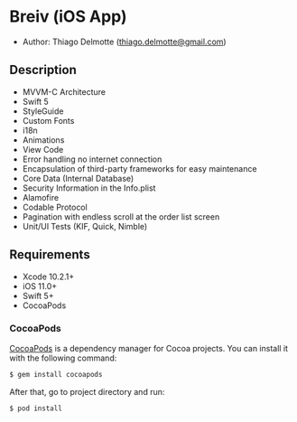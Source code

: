 # Breiv (iOS App)

- Author: Thiago Delmotte (thiago.delmotte@gmail.com)

## Description

- MVVM-C Architecture
- Swift 5
- StyleGuide
- Custom Fonts
- i18n
- Animations
- View Code
- Error handling no internet connection
- Encapsulation of third-party frameworks for easy maintenance
- Core Data (Internal Database)
- Security Information in the Info.plist
- Alamofire
- Codable Protocol
- Pagination with endless scroll at the order list screen
- Unit/UI Tests (KIF, Quick, Nimble)

## Requirements

- Xcode 10.2.1+
- iOS 11.0+
- Swift 5+
- CocoaPods

### CocoaPods

[CocoaPods](http://cocoapods.org) is a dependency manager for Cocoa projects. You can install it with the following command:

```bash
$ gem install cocoapods
```

After that, go to project directory and run:

```bash
$ pod install
```